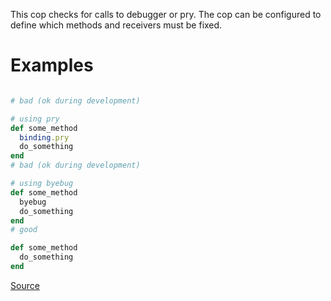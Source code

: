 
This cop checks for calls to debugger or pry.
The cop can be configured to define which methods and receivers must be fixed.

# Examples

```ruby

# bad (ok during development)

# using pry
def some_method
  binding.pry
  do_something
end
# bad (ok during development)

# using byebug
def some_method
  byebug
  do_something
end
# good

def some_method
  do_something
end
```

[Source](http://www.rubydoc.info/gems/rubocop/RuboCop/Cop/Lint/Debugger)